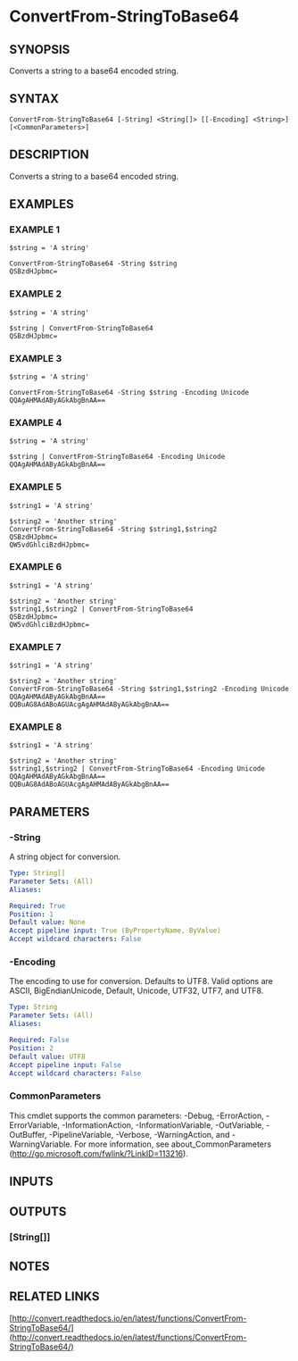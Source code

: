 # ConvertFrom-StringToBase64

## SYNOPSIS
Converts a string to a base64 encoded string.

## SYNTAX

```
ConvertFrom-StringToBase64 [-String] <String[]> [[-Encoding] <String>] [<CommonParameters>]
```

## DESCRIPTION
Converts a string to a base64 encoded string.

## EXAMPLES

### EXAMPLE 1
```
$string = 'A string'

ConvertFrom-StringToBase64 -String $string
QSBzdHJpbmc=
```

### EXAMPLE 2
```
$string = 'A string'

$string | ConvertFrom-StringToBase64
QSBzdHJpbmc=
```

### EXAMPLE 3
```
$string = 'A string'

ConvertFrom-StringToBase64 -String $string -Encoding Unicode
QQAgAHMAdAByAGkAbgBnAA==
```

### EXAMPLE 4
```
$string = 'A string'

$string | ConvertFrom-StringToBase64 -Encoding Unicode
QQAgAHMAdAByAGkAbgBnAA==
```

### EXAMPLE 5
```
$string1 = 'A string'

$string2 = 'Another string'
ConvertFrom-StringToBase64 -String $string1,$string2
QSBzdHJpbmc=
QW5vdGhlciBzdHJpbmc=
```

### EXAMPLE 6
```
$string1 = 'A string'

$string2 = 'Another string'
$string1,$string2 | ConvertFrom-StringToBase64
QSBzdHJpbmc=
QW5vdGhlciBzdHJpbmc=
```

### EXAMPLE 7
```
$string1 = 'A string'

$string2 = 'Another string'
ConvertFrom-StringToBase64 -String $string1,$string2 -Encoding Unicode
QQAgAHMAdAByAGkAbgBnAA==
QQBuAG8AdABoAGUAcgAgAHMAdAByAGkAbgBnAA==
```

### EXAMPLE 8
```
$string1 = 'A string'

$string2 = 'Another string'
$string1,$string2 | ConvertFrom-StringToBase64 -Encoding Unicode
QQAgAHMAdAByAGkAbgBnAA==
QQBuAG8AdABoAGUAcgAgAHMAdAByAGkAbgBnAA==
```

## PARAMETERS

### -String
A string object for conversion.

```yaml
Type: String[]
Parameter Sets: (All)
Aliases:

Required: True
Position: 1
Default value: None
Accept pipeline input: True (ByPropertyName, ByValue)
Accept wildcard characters: False
```

### -Encoding
The encoding to use for conversion.
Defaults to UTF8.
Valid options are ASCII, BigEndianUnicode, Default, Unicode, UTF32, UTF7, and UTF8.

```yaml
Type: String
Parameter Sets: (All)
Aliases:

Required: False
Position: 2
Default value: UTF8
Accept pipeline input: False
Accept wildcard characters: False
```

### CommonParameters
This cmdlet supports the common parameters: -Debug, -ErrorAction, -ErrorVariable, -InformationAction, -InformationVariable, -OutVariable, -OutBuffer, -PipelineVariable, -Verbose, -WarningAction, and -WarningVariable.
For more information, see about_CommonParameters (http://go.microsoft.com/fwlink/?LinkID=113216).

## INPUTS

## OUTPUTS

### [String[]]

## NOTES

## RELATED LINKS

[http://convert.readthedocs.io/en/latest/functions/ConvertFrom-StringToBase64/](http://convert.readthedocs.io/en/latest/functions/ConvertFrom-StringToBase64/)

